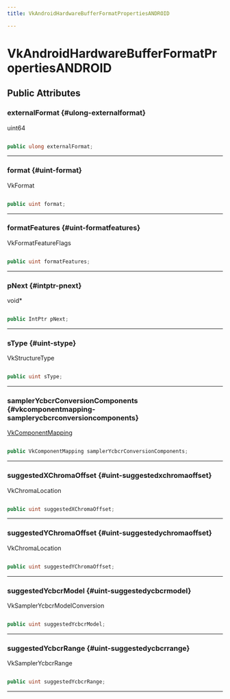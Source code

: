 ```yaml
---
title: VkAndroidHardwareBufferFormatPropertiesANDROID

---
```


# VkAndroidHardwareBufferFormatPropertiesANDROID










## Public Attributes

### externalFormat {#ulong-externalformat}

uint64 

```csharp

public ulong externalFormat;

```






-----------

### format {#uint-format}

VkFormat 

```csharp

public uint format;

```






-----------

### formatFeatures {#uint-formatfeatures}

VkFormatFeatureFlags 

```csharp

public uint formatFeatures;

```






-----------

### pNext {#intptr-pnext}

void&#42; 

```csharp

public IntPtr pNext;

```






-----------

### sType {#uint-stype}

VkStructureType 

```csharp

public uint sType;

```






-----------

### samplerYcbcrConversionComponents {#vkcomponentmapping-samplerycbcrconversioncomponents}

[VkComponentMapping](/versioned_docs/version-03-Jan-2023/unity-api/api/UnityEngine.XR.MagicLeap/YcbcrRenderer/UnityEngine.XR.MagicLeap.YcbcrRenderer.VkComponentMapping.md)

```csharp

public VkComponentMapping samplerYcbcrConversionComponents;

```






-----------

### suggestedXChromaOffset {#uint-suggestedxchromaoffset}

VkChromaLocation 

```csharp

public uint suggestedXChromaOffset;

```






-----------

### suggestedYChromaOffset {#uint-suggestedychromaoffset}

VkChromaLocation 

```csharp

public uint suggestedYChromaOffset;

```






-----------

### suggestedYcbcrModel {#uint-suggestedycbcrmodel}

VkSamplerYcbcrModelConversion 

```csharp

public uint suggestedYcbcrModel;

```






-----------

### suggestedYcbcrRange {#uint-suggestedycbcrrange}

VkSamplerYcbcrRange 

```csharp

public uint suggestedYcbcrRange;

```






-----------

